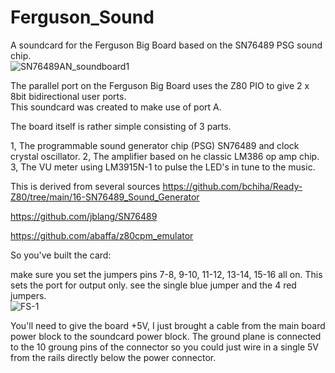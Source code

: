 # Ferguson_Sound
A soundcard for the Ferguson Big Board based on the SN76489 PSG sound chip.   
![SN76489AN_soundboard1](https://github.com/user-attachments/assets/5053c796-8be4-4c9b-b8f4-1175f97176e0)

The parallel port on the Ferguson Big Board uses the Z80 PIO to give 2 x 8bit bidirectional user ports.  
This soundcard was created to make use of port A. 

The board itself is rather simple consisting of 3 parts. 

1, The programmable sound generator chip (PSG) SN76489 and clock crystal oscillator. 
2, The amplifier based on he classic LM386 op amp chip. 
3, The VU meter using LM3915N-1 to pulse the LED's in tune to the music.  

This is derived from several sources 
https://github.com/bchiha/Ready-Z80/tree/main/16-SN76489_Sound_Generator 

https://github.com/jblang/SN76489

https://github.com/abaffa/z80cpm_emulator

So you've built the card: 

make sure you set the jumpers pins 7-8, 9-10, 11-12, 13-14, 15-16 all on.  This sets the port for output only.
see the single blue jumper and the 4 red jumpers.  
![FS-1](https://github.com/user-attachments/assets/c3136a83-06ee-40ab-99eb-81af4cd1815d)

You'll need to give the board +5V, I just brought a cable from the main board power block to the soundcard power block.  The ground plane is connected to the 10 groung pins of the connector so you could just wire in a single 5V from the rails directly below the power connector.  
